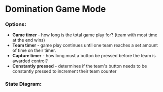 # Domination Game Mode

### Options:

* **Game timer** - how long is the total game play for? (team with most time at the end wins)
* **Team timer** - game play continues until one team reaches a set amount of time on their timer.
* **Capture timer** - how long must a button be pressed before the team is awarded control?
* **Constantly pressed** - determines if the team's button needs to be constantly pressed to increment their team counter


### State Diagram:



